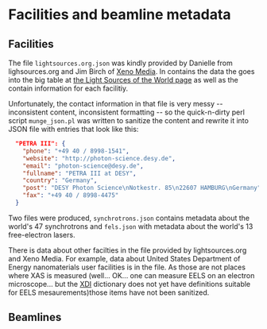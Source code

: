 # Facilities and beamline metadata #

## Facilities

The file `lightsources.org.json` was kindly provided by Danielle from
lighsources.org and Jim Birch of
[Xeno Media](http://www.xenomedia.com/).  In contains the data the
goes into the big table at
[the Light Sources of the World page](http://www.lightsources.org/regions)
as well as the contain information for each facilitiy.

Unfortunately, the contact information in that file is very messy --
inconsistent content, inconsistent formatting -- so the quick-n-dirty
perl script `munge_json.pl` was written to sanitize the content and
rewrite it into JSON file with entries that look like this:

```json
  "PETRA III": {
    "phone": "+49 40 / 8998-1541",
    "website": "http://photon-science.desy.de",
    "email": "photon-science@desy.de",
    "fullname": "PETRA III at DESY",
    "country": "Germany",
    "post": "DESY Photon Science\nNotkestr. 85\n22607 HAMBURG\nGermany",
    "fax": "+49 40 / 8998-4475"
  }
```

Two files were produced, `synchrotrons.json` contains metadata about
the world's 47 synchrotrons and `fels.json` with metadata about the
world's 13 free-electron lasers.

There is data about other facilties in the file provided by
lightsources.org and Xeno Media.  For example, data about United
States Department of Energy nanomaterials user facilities is in the
file.  As those are not places where XAS is measured
(well... OK... one can measure EELS on an electron microscope... but
the [XDI](https://github.com/XraySpectroscopy/XAS-Data-Interchange)
dictionary does not yet have definitions suitable for EELS
mesaurements)those items have not been sanitized.


## Beamlines

